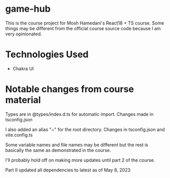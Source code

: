 # game-hub

This is the course project for Mosh Hamedani's React18 + TS course. Some things may be different from the official course source code because I am very opinionated.

# Technologies Used

- Chakra UI

# Notable changes from course material

Types are in @types/index.d.ts for automatic import. Changes made in tsconfig.json

I also added an alias "~" for the root directory. Changes in tsconfig.json and vite.config.ts

Some variable names and file names may be different but the rest is basically the same as demonstrated in the course.

I'll probably hold off on making more updates until part 2 of the course.

Part II
updated all dependencies to latest as of May 8, 2023
